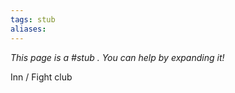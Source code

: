```yaml
---
tags: stub
aliases:
---
```


*This page is a #stub . You can help by expanding it!*

Inn / Fight club

